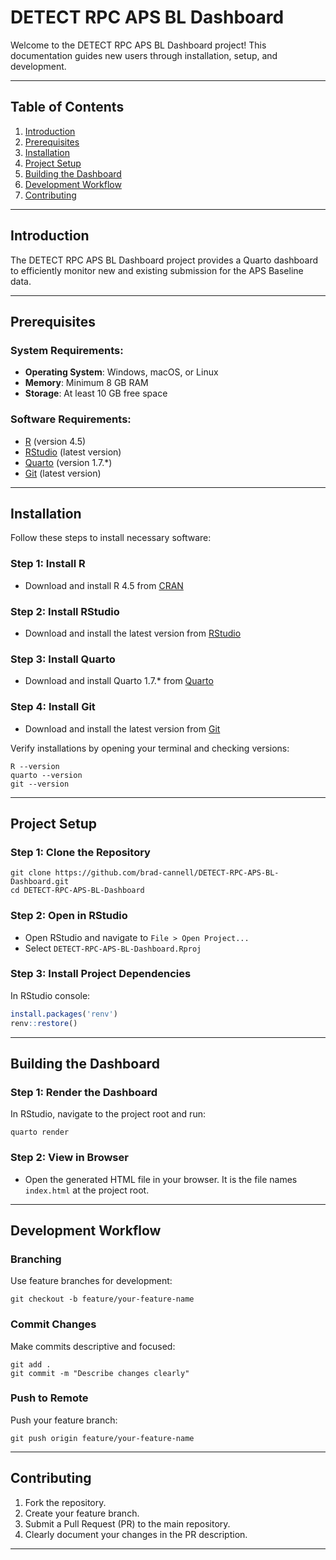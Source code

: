 # DETECT RPC APS BL Dashboard

Welcome to the DETECT RPC APS BL Dashboard project! This documentation guides new users through installation, setup, and development.

---

## Table of Contents

1. [Introduction](#introduction)
2. [Prerequisites](#prerequisites)
3. [Installation](#installation)
4. [Project Setup](#project-setup)
5. [Building the Dashboard](#building-the-dashboard)
6. [Development Workflow](#development-workflow)
7. [Contributing](#contributing)

---

## Introduction

The DETECT RPC APS BL Dashboard project provides a Quarto dashboard to efficiently monitor new and existing submission for the APS Baseline data.

---

## Prerequisites

### System Requirements:

* **Operating System**: Windows, macOS, or Linux
* **Memory**: Minimum 8 GB RAM
* **Storage**: At least 10 GB free space

### Software Requirements:

* [R](https://cran.r-project.org/) (version 4.5)
* [RStudio](https://posit.co/download/rstudio-desktop/) (latest version)
* [Quarto](https://quarto.org/docs/get-started/) (version 1.7.\*)
* [Git](https://git-scm.com/downloads) (latest version)

---

## Installation

Follow these steps to install necessary software:

### Step 1: Install R

* Download and install R 4.5 from [CRAN](https://cran.r-project.org/)

### Step 2: Install RStudio

* Download and install the latest version from [RStudio](https://posit.co/download/rstudio-desktop/)

### Step 3: Install Quarto

* Download and install Quarto 1.7.\* from [Quarto](https://quarto.org/docs/get-started/)

### Step 4: Install Git

* Download and install the latest version from [Git](https://git-scm.com/downloads)

Verify installations by opening your terminal and checking versions:

```shell
R --version
quarto --version
git --version
```

---

## Project Setup

### Step 1: Clone the Repository

```shell
git clone https://github.com/brad-cannell/DETECT-RPC-APS-BL-Dashboard.git
cd DETECT-RPC-APS-BL-Dashboard
```

### Step 2: Open in RStudio

* Open RStudio and navigate to `File > Open Project...`
* Select `DETECT-RPC-APS-BL-Dashboard.Rproj`

### Step 3: Install Project Dependencies

In RStudio console:

```r
install.packages('renv')
renv::restore()
```

---

## Building the Dashboard

### Step 1: Render the Dashboard

In RStudio, navigate to the project root and run:

```shell
quarto render
```

### Step 2: View in Browser

* Open the generated HTML file in your browser. It is the file names 
`index.html` at the project root.

---

## Development Workflow

### Branching

Use feature branches for development:

```shell
git checkout -b feature/your-feature-name
```

### Commit Changes

Make commits descriptive and focused:

```shell
git add .
git commit -m "Describe changes clearly"
```

### Push to Remote

Push your feature branch:

```shell
git push origin feature/your-feature-name
```

---

## Contributing

1. Fork the repository.
2. Create your feature branch.
3. Submit a Pull Request (PR) to the main repository.
4. Clearly document your changes in the PR description.

---

